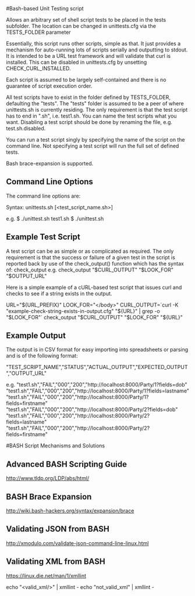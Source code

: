 #Bash-based Unit Testing script

Allows an arbitrary set of shell script tests to be placed in the tests subfolder. The location can be changed in unittests.cfg via the TESTS_FOLDER
parameter

Essentially, this script runs other scripts, simple as that. It just provides a mechanism for auto-running lots of scripts serially and outputting to stdout.
It is intended to be a URL test framework and will validate that curl is installed. This can be disabled in unittests.cfg by unsetting CHECK_CURL_INSTALLED.

Each script is assumed to be largely self-contained and there is no guarantee of script execution order.

All test scripts have to exist in the folder defined by TESTS_FOLDER, defaulting the "tests". The "tests" folder is assumed to be a peer of where unittests.sh is currently residing. The only requirement is that the test script has to end in ".sh", i.e. test1.sh. You can name the test scripts what you want. Disabling a test script should be done by renaming the file, e.g. test.sh.disabled.

You can run a test script singly by specifying the name of the script on the command line. Not specifying a test script will run the full set of defined tests.

Bash brace-expansion is supported.

Command Line Options
--------------------

The command line options are:

Syntax: unittests.sh [<test_script_name.sh>]

e.g.
$ ./unittest.sh test1.sh
$ ./unittest.sh

Example Test Script
-------------------

A test script can be as simple or as complicated as required. The only requirement is that the success or failure of a given test
in the script is reported back by use of the check_output() function which has the syntax of:
 check_output <Actual Output> <Expected Output> <Comments>
e.g.
 check_output "$CURL_OUTPUT" "$LOOK_FOR" "$OUTPUT_URL"

Here is a simple example of a cURL-based test script that issues curl and checks to see if a string exists in the output.

URL="${URL_PREFIX}"
LOOK_FOR="</body>"
CURL_OUTPUT=`curl -K "example-check-string-exists-in-output.cfg" "${URL}" | grep -o "$LOOK_FOR"`
check_output "$CURL_OUTPUT" "$LOOK_FOR" "${URL}"

Example Output
--------------

The output is in CSV format for easy importing into spreadsheets or parsing and is of the following format:

"TEST_SCRIPT_NAME","STATUS","ACTUAL_OUTPUT","EXPECTED_OUTPUT","OUTPUT_URL"

e.g.
"test1.sh","FAIL","000","200","http://localhost:8000/Party/1?fields=dob"
"test1.sh","FAIL","000","200","http://localhost:8000/Party/1?fields=lastname"
"test1.sh","FAIL","000","200","http://localhost:8000/Party/1?fields=firstname"
"test1.sh","FAIL","000","200","http://localhost:8000/Party/2?fields=dob"
"test1.sh","FAIL","000","200","http://localhost:8000/Party/2?fields=lastname"
"test1.sh","FAIL","000","200","http://localhost:8000/Party/2?fields=firstname"

#BASH Script Mechanisms and Solutions

Advanced BASH Scripting Guide
-----------------------------
http://www.tldp.org/LDP/abs/html/

BASH Brace Expansion
--------------------
http://wiki.bash-hackers.org/syntax/expansion/brace

Validating JSON from BASH
-------------------------
http://xmodulo.com/validate-json-command-line-linux.html

Validating XML from BASH
------------------------
https://linux.die.net/man/1/xmllint

echo "<valid_xml/>" | xmllint -
echo "not_valid_xml" | xmllint -
